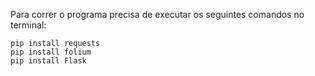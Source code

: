 Para correr o programa precisa de executar os seguintes comandos no terminal:

    pip install requests
    pip install folium
    pip install Flask
